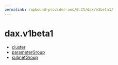 ```yaml
---
permalink: /upbound-provider-aws/0.21/dax/v1beta1/
---
```


# dax.v1beta1



* [cluster](cluster.md)
* [parameterGroup](parameterGroup.md)
* [subnetGroup](subnetGroup.md)